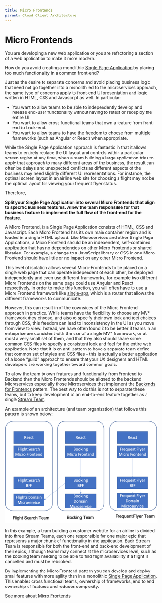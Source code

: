 ```yaml
---
title: Micro Frontends
parent: Cloud Client Architecture
---
```

# Micro Frontends

You are developing a new web application or you are refactoring a section of a web application to make it more modern.

How do you avoid creating a monolithic [Single Page Application](Single-Page-Application.md) by placing too much functionality in a common front-end?

Just as the desire to separate concerns and avoid placing business logic that need not go together into a monolith led to the microservices approach, the same type of concerns apply to front-end UI presentation and logic written in HTML, CSS and Javascript as well.  In particular:

-	You want to allow teams to be able to independently develop and release end-user functionality without having to retest or redeploy the entire UI
-	You want to allow cross functional teams that own a feature from front-end to back-end.
-	You want to allow teams to have the freedom to choose from multiple frameworks (such as Angular or React) when appropriate.

While the Single Page Application approach is fantastic in that it allows teams to entirely replace the UI layout and controls within a particular screen region at any time, when a team building a large application tries to apply that approach to many different areas of the business, the result can often be delays and unexpected conflicts as different aspects of the business may need slightly different UI representations.  For instance, the optimal screen layout in an airline web site for choosing a flight may not be the optimal layout for viewing your frequent flyer status. 

Therefore,

**Split your Single Page Application into several Micro Frontends that align to specific business features. Allow the team responsible for that business feature to implement the full flow of the front-end for the feature.**

A Micro Frontend, is a Single Page Application consists of HTML, CSS and Javascript.  Each Micro Frontend has its own main container region and is loaded in a single HTML upload. Like Microservices and other Single Page Applications, a Micro Frontend should be an independent, self-contained application that has no dependencies on other Micro Frontends or shared libraries. For example, a change to a JavaScript library or CSS in one Micro Frontend should have little or no impact on any other Micro Frontend.

This level of isolation allows several Micro-Frontends to be placed on a single web page that can operate independent of each other, be deployed independently and even use different frameworks, for example two different Micro Frontends on the same page could use Angular and React respectively.  In order to make this function, you will often have to use a Micro Frontend framework like [single-spa](https://single-spa.js.org/), which is a router that allows the different frameworks to communicate.

However, this can result in of the downsides of the Micro Frontend approach in practice.  While teams have the flexibility to choose any MV*  framework they choose, and also to specify their own look and feel choices through CSS, this freedom can lead to inconsistency in the UI as you move from view to view.  Instead, we have often found it to be better if teams in an enterprise are consistent with the use of a single MV* framework, or at most a very small set of them, and that they also should share some common CSS files to specify a consistent look and feel for the entire web application.  Note that it is an anti-pattern to have a separate team define that common set of styles and CSS files – this is actually a better application of a loose “guild” approach to ensure that your UX designers and HTML developers are working together toward common goals.

To allow the team to own features and functionality from Frontend to Backend then the Micro Frontends should be aligned to the backend Microservices especially those Microservices that implement the [Backends for Frontends](../Microservices/Backend-For-Frontend.md) pattern.  The best way to do this is not to separate these teams, but to keep development of an end-to-end feature together as a single [Stream Team](../Organization-Process/Stream-Team.md). 

An example of an architecture (and team organization) that follows this pattern is shown below:

![Micro Frontend Architecture](../assets/MicroFrontend.png)
 
In this example, a team building a customer website for an airline is divided into three Stream Teams, each one responsible for one major epic that represents a major chunk of functionality in the application.  Each Stream Team is responsible for both the front-end and back-end development of their epics, although teams may connect at the microservices level, such as the booking team needing to be able to find flight availability if a flight is cancelled and must be rebooked.

By implementing the Micro Frontend pattern you can develop and deploy small features with more agility than in a monolithic [Single Page Application](Single-Page-Application.md). This enables cross functional teams, ownership of frameworks, end to end ownership of features and reduces complexity.

See more about [Micro Frontends](https://micro-frontends.org/)
